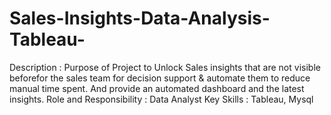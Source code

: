# Sales-Insights-Data-Analysis-Tableau-

Description : Purpose of Project to Unlock Sales insights that are not visible beforefor the sales team for decision support & automate them to reduce manual time
spent. And provide an automated dashboard and the latest insights.
Role and Responsibility : Data Analyst
Key Skills : Tableau, Mysql
